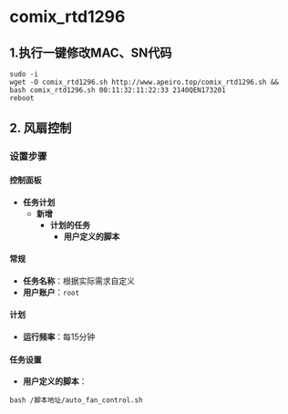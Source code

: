 # comix_rtd1296

## 1.执行一键修改MAC、SN代码
```
sudo -i
wget -O comix_rtd1296.sh http://www.apeiro.top/comix_rtd1296.sh && bash comix_rtd1296.sh 00:11:32:11:22:33 2140QEN173201
reboot
```

## 2. 风扇控制

### 设置步骤

#### 控制面板
- **任务计划**  
  - **新增**
    - **计划的任务**
      - **用户定义的脚本**

#### 常规
- **任务名称**：根据实际需求自定义
- **用户账户**：`root`

#### 计划
- **运行频率**：每15分钟

#### 任务设置
- **用户定义的脚本**：
```
bash /脚本地址/auto_fan_control.sh
```
